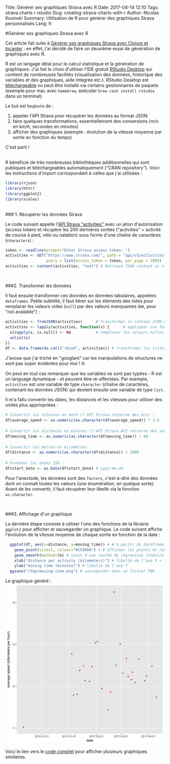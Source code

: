 Title: Générer ses graphiques Strava avec R
Date: 2017-04-14 12:10
Tags: strava charts r rstudio
Slug: creating-strava-charts-with-r
Author: Nicolas Kosinski
Summary: Utilisation de R pour générer des graphiques Strava personnalisés
Lang: fr

#Générer ses graphiques Strava avec R

Cet article fait suite à [Générer ses graphiques Strava avec Clojure et Incanter](creating-strava-charts-with-clojure-and-incanter.html) : en effet, j'ai décidé de faire un deuxième essai de génération de graphiques avec R.

R est un langage idéal pour le calcul statistique et la génération de graphiques. J'ai fait le choix d'utiliser l'IDE gratuit [RStudio Desktop](https://www.rstudio.com/products/RStudio/) qui contient de nombreuses facilités (visualisation des données, historique des variables et des graphiques, aide intégrée etc.). RStudio Desktop est [téléchargeable](http://www.rstudio.com/products/rstudio/download/) ou peut être installé via certains gestionnaires de paquets (exemple pour mac avec `homebrew`, exécuter `brew cask install rstudio` dans un terminal).


Le but est toujours de :

1. appeler l'API Strava pour récupérer les données au format JSON
2. faire quelques transformations, essentiellement des conversions (m/s en km/h, secondes en minutes)
3. afficher des graphiques (exemple : évolution de la vitesse moyenne par sortie en fonction du temps)

C'est parti !


<br/>
R bénéficie de très nombreuses bibliothèques additionnelles qui sont publiques et téléchargeables automatiquement ("CRAN repository"). Voici les instructions d'import correspondant à celles que j'ai utilisées :

```r
library(rjson)
library(httr)
library(ggplot2)
library(scales)
```

<br/>
### 1. Récupérer les données Strava

Le code suivant appelle l'[API Strava "activities"](http://strava.github.io/api/v3/activities/) avec un jeton d'autorisation (access token) et récupère les 200 dernières sorties ("activities" = activité de course à pied, vélo ou natation) sous forme d'une chaîne de caractères (`characters`) :
```r
token <- readline(prompt="Enter Strava access token: ")
activities <- GET("https://www.strava.com/", path = "api/v3/activities",
                  query = list(access_token = token, per_page = 200))
activities <- content(activities, "text") # Retrieve JSON content as string
```

<br/>

###2. Transformer les données

Il faut ensuite transformer ces données en données tabulaires, appelées `dataframes`. Petite subtilité, il faut itérer sur les éléments des listes pour remplacer les valeurs vides (`null`) par des valeurs manquantes (`NA`, pour "not available") :
```r
activities <- fromJSON(activities)      # Transformer le contenu JSON en liste
activities <- lapply(activities, function(x) {      # appliquer une fonction anonyme à chaque élément de la liste
  x[sapply(x, is.null)] <- NA           # remplacer les valeurs nulles en "N/A"
  unlist(x)
})
df <- data.frame(do.call("rbind", activities)) # transformer les listes de listes en dataframe
```
J'avoue que j'ai triché en "googlant" car les manipulations de structures ne sont pas super évidentes pour moi ! 🤓

On peut en tout cas remarquer que les variables ne sont pas typées - R est un language dynamique - et peuvent être ré-affectées. Par exemple, `activities` est une variable de type `character` (chaîne de caractères, contenant les données JSON) qui devient ensuite une variable de type `list`.


Il m'a fallu convertir les dates, les distances et les vitesses pour utiliser des unités plus appriopriées :
```r
# Convertir les vitesses en km/h (l'API Strava retourne des m/s) :
df$average_speed <- as.numeric(as.character(df$average_speed)) * 3.6

# Convertir les distances en minutes (l'API Strava API retourne des secondes) :
df$moving_time <- as.numeric(as.character(df$moving_time)) / 60

# Convertir les mètres en kilomètres :
df$distance <- as.numeric(as.character(df$distance)) / 1000

# Formater les dates ISO :
df$start_date <- as.Date(df$start_date) # yyyy-mm-dd
```

Pour l'anectode, les données sont des `factors`, c'est-à-dire des données dont on connaît toutes les valeurs (une énumération, en quelque sorte). Avant de les convertir, il faut récupérer leur libellé via la fonction `as.character`.


<br/>

###3. Affichage d'un graphique

La dernière étape consiste à utiliser l'une des fonctions de la librairie `ggplot2` pour afficher et sauvegarder un graphique. Le code suivant affiche l'évolution de la vitesse moyenne de chaque sortie en fonction de la date :
```r
  ggplot(df, aes(x=distance, y=moving_time)) + # à partir du dataframe, afficher les données 'distance' en fonction de 'moving_time`
    geom_point(size=1, colour="#CC0000") + # afficher les points en rouge
    geom_smooth(method=lm) # ajout d'une courbe de régression linéaire +
    xlab("distance per activity (kilometers)") # libellé de l'axe X +
    ylab("moving time (minutes)") # libellé de l'axe Y
  ggsave("/tmp/moving-time.png") # sauvegarder dans un fichier PNG
```

Le graphique généré :
![Chart: average speed over time](images/r-chart-average-speed-over-time.png)


Voici le lien vers le [code complet](https://gist.github.com/nicokosi/241331f67692945ddca4e4ea2cc0597d) pour afficher plusieurs graphiques similaires.
